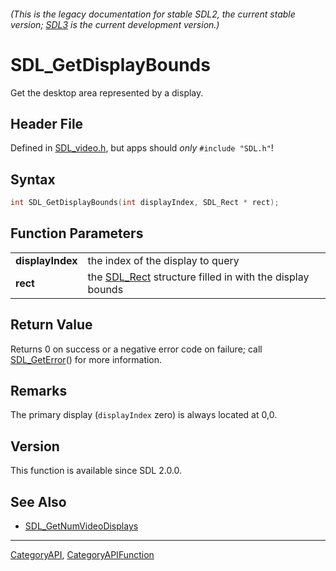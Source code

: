 ###### (This is the legacy documentation for stable SDL2, the current stable version; [SDL3](https://wiki.libsdl.org/SDL3/) is the current development version.)
# SDL_GetDisplayBounds

Get the desktop area represented by a display.

## Header File

Defined in [SDL_video.h](https://github.com/libsdl-org/SDL/blob/SDL2/include/SDL_video.h), but apps should _only_ `#include "SDL.h"`!

## Syntax

```c
int SDL_GetDisplayBounds(int displayIndex, SDL_Rect * rect);

```

## Function Parameters

|                      |                                                                      |
| -------------------- | -------------------------------------------------------------------- |
| **displayIndex**     | the index of the display to query                                    |
| **rect**             | the [SDL_Rect](SDL_Rect) structure filled in with the display bounds |

## Return Value

Returns 0 on success or a negative error code on failure; call
[SDL_GetError](SDL_GetError)() for more information.

## Remarks

The primary display (`displayIndex` zero) is always located at 0,0.

## Version

This function is available since SDL 2.0.0.

## See Also

* [SDL_GetNumVideoDisplays](SDL_GetNumVideoDisplays)

----
[CategoryAPI](CategoryAPI), [CategoryAPIFunction](CategoryAPIFunction)

